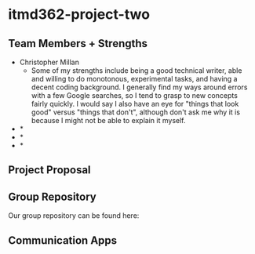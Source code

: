 # itmd362-project-two

## Team Members + Strengths
* Christopher Millan
  * Some of my strengths include being a good technical writer, able and willing to do monotonous, experimental tasks, and having a decent coding background. I generally find my ways around errors with a few Google searches, so I tend to grasp to new concepts fairly quickly. I would say I also have an eye for "things that look good" versus "things that don't", although don't ask me why it is because I might not be able to explain it myself.
* <Add Name Here>
  * <TODO - few sentences about your strengths>
* <Add Name Here>
  * <TODO - few sentences about your strengths>
* <Add Name Here>
  * <TODO - few sentences about your strengths>

## Project Proposal
<TODO>

## Group Repository
Our group repository can be found here: <TODO>

## Communication Apps
<TODO>
